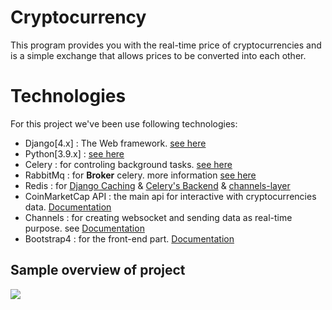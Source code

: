 # Cryptocurrency
This program provides you with the real-time price of cryptocurrencies and is a simple exchange that allows prices to be converted into each other.

# Technologies
For this project we've been use following technologies:
- Django[4.x] : The Web framework. [see here](https://www.djangoproject.com/)
- Python[3.9.x] : [see here](https://www.python.org/)
- Celery : for controling background tasks. [see here](https://docs.celeryq.dev/en/stable/)
- RabbitMq : for **Broker** celery. more information [see here](https://docs.celeryq.dev/en/stable/getting-started/backends-and-brokers/rabbitmq.html)
- Redis : for [Django Caching](https://docs.djangoproject.com/en/4.0/topics/cache/#redis) & [Celery's Backend](https://docs.celeryq.dev/en/stable/getting-started/backends-and-brokers/redis.html) & [channels-layer](https://channels.readthedocs.io/en/stable/topics/channel_layers.html)
- CoinMarketCap API : the main api for interactive with cryptocurrencies data.  [Documentation](https://coinmarketcap.com/api/documentation/v1/)
- Channels : for creating websocket and sending data as real-time purpose. see [Documentation](https://channels.readthedocs.io/en/stable/)
- Bootstrap4 : for the front-end part. [Documentation](https://getbootstrap.com/docs/4.0/getting-started/introduction/)

## Sample overview of project
![](https://github.com/amirhosseinzibaei/project_overview.gif)